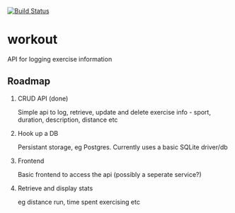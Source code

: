 [![Build Status](https://travis-ci.org/michael-diggin/workout.svg?branch=master)](https://travis-ci.org/michael-diggin/workout)

# workout
API for logging exercise information


## Roadmap
1. CRUD API (done)

   Simple api to log, retrieve, update and delete exercise info - sport, duration, description, distance etc
   
2. Hook up a DB

   Persistant storage, eg Postgres. Currently uses a basic SQLite driver/db
   
3. Frontend

   Basic frontend to access the api (possibly a seperate service?)
   
4. Retrieve and display stats

   eg distance run, time spent exercising etc

